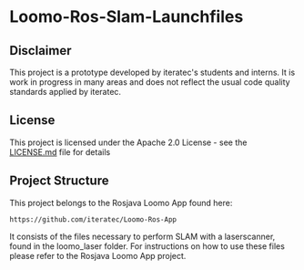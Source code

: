 # Loomo-Ros-Slam-Launchfiles

## Disclaimer

This project is a prototype developed by iteratec's students and interns.
It is work in progress in many areas and does not reflect the usual code quality standards
applied by iteratec.

## License

This project is licensed under the Apache 2.0 License - see the [LICENSE.md](LICENSE.md) file for details

## Project Structure
This project belongs to the Rosjava Loomo App found here:
```
https://github.com/iteratec/Loomo-Ros-App
```
It consists of the files necessary to perform SLAM with a laserscanner, found in the loomo_laser folder.
For instructions on how to use these files please refer to the Rosjava Loomo App project.
